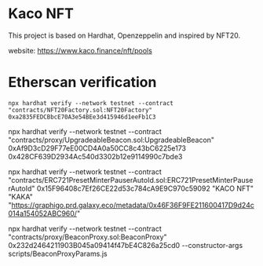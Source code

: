 # Kaco NFT

This project is based on Hardhat, Openzeppelin and inspired by NFT20.

website: https://www.kaco.finance/nft/pools

# Etherscan verification

```shell
npx hardhat verify --network testnet --contract "contracts/NFT20Factory.sol:NFT20Factory" 0xa2835FEDCBbcE70A3e54BEe3d415946d1eeFb1C3
```


npx hardhat verify --network testnet --contract "contracts/proxy/UpgradeableBeacon.sol:UpgradeableBeacon" 0xAf9D3cD29F77eE00CD4A0a50CC8c43bC6225e173 0x428CF639D2934Ac540d3302b12e9114990c7bde3


npx hardhat verify --network testnet --contract "contracts/ERC721PresetMinterPauserAutoId.sol:ERC721PresetMinterPauserAutoId" 0x15F96408c7Ef26CE22d53c784cA9E9C970c59092 "KACO NFT" "KAKA" "https://graphigo.prd.galaxy.eco/metadata/0x46F36F9FE211600417D9d24c014a154052ABC960/"


npx hardhat verify --network testnet --contract "contracts/proxy/BeaconProxy.sol:BeaconProxy" 0x232d2464211903B045a09414f47bE4C826a25cd0 --constructor-args scripts/BeaconProxyParams.js